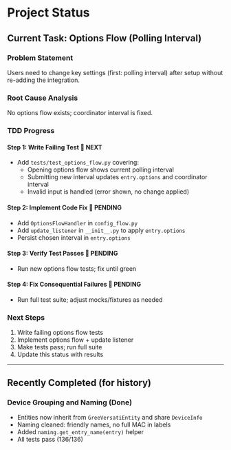 # Project Status

## Current Task: Options Flow (Polling Interval)

### Problem Statement
Users need to change key settings (first: polling interval) after setup without re-adding the integration.

### Root Cause Analysis
No options flow exists; coordinator interval is fixed.

### TDD Progress

#### Step 1: Write Failing Test 🚧 NEXT
- Add `tests/test_options_flow.py` covering:
  - Opening options flow shows current polling interval
  - Submitting new interval updates `entry.options` and coordinator interval
  - Invalid input is handled (error shown, no change applied)

#### Step 2: Implement Code Fix 🔄 PENDING
- Add `OptionsFlowHandler` in `config_flow.py`
- Add `update_listener` in `__init__.py` to apply `entry.options`
- Persist chosen interval in `entry.options`

#### Step 3: Verify Test Passes 🔄 PENDING
- Run new options flow tests; fix until green

#### Step 4: Fix Consequential Failures 🔄 PENDING
- Run full test suite; adjust mocks/fixtures as needed

### Next Steps
1. Write failing options flow tests
2. Implement options flow + update listener
3. Make tests pass; run full suite
4. Update this status with results

---

## Recently Completed (for history)

### Device Grouping and Naming (Done)
- Entities now inherit from `GreeVersatiEntity` and share `DeviceInfo`
- Naming cleaned: friendly names, no full MAC in labels
- Added `naming.get_entry_name(entry)` helper
- All tests pass (136/136)